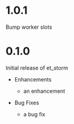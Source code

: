 # 1.0.1

Bump worker slots

# 0.1.0

Initial release of et_storm

* Enhancements
  * an enhancement

* Bug Fixes
  * a bug fix
